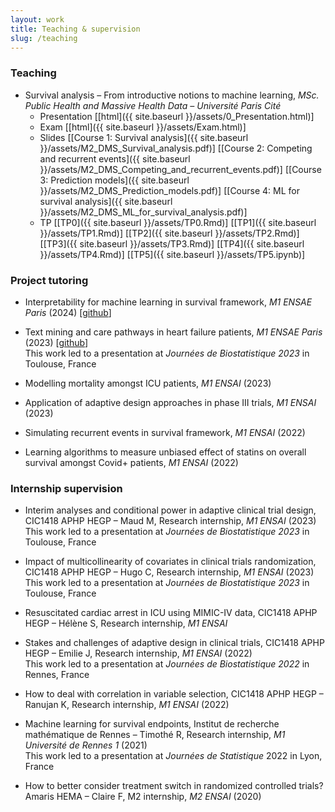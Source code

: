 ```yaml
---
layout: work
title: Teaching & supervision
slug: /teaching
---
```


### **Teaching**
* Survival analysis – From introductive notions to machine learning, *MSc. Public Health and Massive Health Data – Université Paris Cité*
    - Presentation [[html]({{ site.baseurl }}/assets/0_Presentation.html)]
    - Exam [[html]({{ site.baseurl }}/assets/Exam.html)]
    - Slides [[Course 1: Survival analysis]({{ site.baseurl }}/assets/M2_DMS_Survival_analysis.pdf)] [[Course 2: Competing and recurrent events]({{ site.baseurl }}/assets/M2_DMS_Competing_and_recurrent_events.pdf)] [[Course 3: Prediction models]({{ site.baseurl }}/assets/M2_DMS_Prediction_models.pdf)] [[Course 4: ML for survival analysis]({{ site.baseurl }}/assets/M2_DMS_ML_for_survival_analysis.pdf)]
    - TP [[TP0]({{ site.baseurl }}/assets/TP0.Rmd)] [[TP1]({{ site.baseurl }}/assets/TP1.Rmd)] [[TP2]({{ site.baseurl }}/assets/TP2.Rmd)] [[TP3]({{ site.baseurl }}/assets/TP3.Rmd)] [[TP4]({{ site.baseurl }}/assets/TP4.Rmd)] [[TP5]({{ site.baseurl }}/assets/TP5.ipynb)]

### **Project tutoring**
* Interpretability for machine learning in survival framework, *M1 ENSAE Paris* (2024) [[github](https://github.com/malquier/Interpretability_of_Survival_Analysis)]

* Text mining and care pathways in heart failure patients, *M1 ENSAE Paris* (2023) [[github](https://github.com/Kirscher/TextMining_Parcours_de_soin)] <br> This work led to a presentation at *Journées de Biostatistique 2023* in Toulouse, France 

* Modelling mortality amongst ICU patients, *M1 ENSAI* (2023)

* Application of adaptive design approaches in phase III trials, *M1 ENSAI* (2023)

* Simulating recurrent events in survival framework, *M1 ENSAI* (2022)

* Learning algorithms to measure unbiased effect of statins on overall survival amongst Covid+ patients, *M1 ENSAI* (2022)

### **Internship supervision**
* Interim analyses and conditional power in adaptive clinical trial design, CIC1418 APHP HEGP – Maud M, Research internship, *M1 ENSAI* (2023) <br> This work led to a presentation at *Journées de Biostatistique 2023* in Toulouse, France

* Impact of multicollinearity of covariates in clinical trials randomization, CIC1418 APHP HEGP – Hugo C, Research internship, *M1 ENSAI* (2023) <br> This work led to a presentation at *Journées de Biostatistique 2023* in Toulouse, France

* Resuscitated cardiac arrest in ICU using MIMIC-IV data, CIC1418 APHP HEGP – Hélène S, Research internship, *M1 ENSAI* 

* Stakes and challenges of adaptive design in clinical trials, CIC1418 APHP HEGP – Emilie J, Research internship, *M1 ENSAI* (2022) <br> This work led to a presentation at *Journées de Biostatistique 2022* in Rennes, France

* How to deal with correlation in variable selection, CIC1418 APHP HEGP – Ranujan K, Research internship, *M1 ENSAI* (2022)

* Machine learning for survival endpoints, Institut de recherche mathématique de Rennes – Timothé R, Research internship, *M1 Université de Rennes 1* (2021) <br> This work led to a presentation at *Journées de Statistique* 2022 in Lyon, France

* How to better consider treatment switch in randomized controlled trials? Amaris HEMA – Claire F, M2 internship, *M2 ENSAI* (2020)
